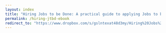 ```yaml
---
layout: index
title: "Hiring Jobs to be Done: A practical guide to applying Jobs to be Done"
permalink: /hiring-jtbd-ebook
redirect_to: "https://www.dropbox.com/s/gslntexat48d3my/Hiring%20Jobs%20to%20be%20Done%20-%20Draft%200.2.pdf?dl=0"
---
```

